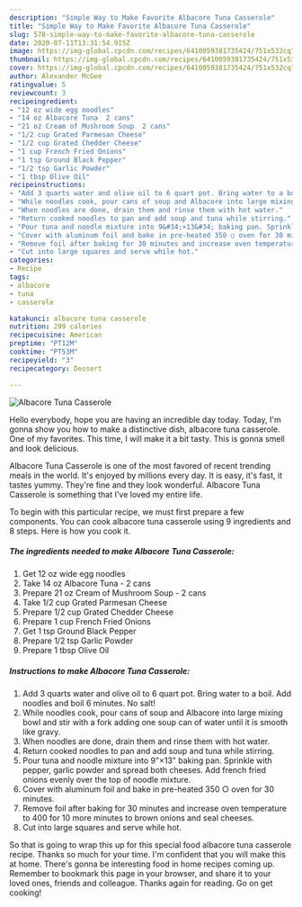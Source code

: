 ```yaml
---
description: "Simple Way to Make Favorite Albacore Tuna Casserole"
title: "Simple Way to Make Favorite Albacore Tuna Casserole"
slug: 578-simple-way-to-make-favorite-albacore-tuna-casserole
date: 2020-07-11T13:31:54.915Z
image: https://img-global.cpcdn.com/recipes/6410059381735424/751x532cq70/albacore-tuna-casserole-recipe-main-photo.jpg
thumbnail: https://img-global.cpcdn.com/recipes/6410059381735424/751x532cq70/albacore-tuna-casserole-recipe-main-photo.jpg
cover: https://img-global.cpcdn.com/recipes/6410059381735424/751x532cq70/albacore-tuna-casserole-recipe-main-photo.jpg
author: Alexander McGee
ratingvalue: 5
reviewcount: 3
recipeingredient:
- "12 oz wide egg noodles"
- "14 oz Albacore Tuna  2 cans"
- "21 oz Cream of Mushroom Soup  2 cans"
- "1/2 cup Grated Parmesan Cheese"
- "1/2 cup Grated Chedder Cheese"
- "1 cup French Fried Onions"
- "1 tsp Ground Black Pepper"
- "1/2 tsp Garlic Powder"
- "1 tbsp Olive Oil"
recipeinstructions:
- "Add 3 quarts water and olive oil to 6 quart pot. Bring water to a boil. Add noodles and boil 6 minutes. No salt!"
- "While noodles cook, pour cans of soup and Albacore into large mixing bowl and stir with a fork adding one soup can of water until it is smooth like gravy."
- "When noodles are done, drain them and rinse them with hot water."
- "Return cooked noodles to pan and add soup and tuna while stirring."
- "Pour tuna and noodle mixture into 9&#34;×13&#34; baking pan. Sprinkle with pepper, garlic powder and spread both cheeses. Add french fried onions evenly over the top of noodle mixture."
- "Cover with aluminum foil and bake in pre-heated 350 ○ oven for 30 minutes."
- "Remove foil after baking for 30 minutes and increase oven temperature to 400 for 10 more minutes to brown onions and seal cheeses."
- "Cut into large squares and serve while hot."
categories:
- Recipe
tags:
- albacore
- tuna
- casserole

katakunci: albacore tuna casserole 
nutrition: 299 calories
recipecuisine: American
preptime: "PT12M"
cooktime: "PT53M"
recipeyield: "3"
recipecategory: Dessert

---
```



![Albacore Tuna Casserole](https://img-global.cpcdn.com/recipes/6410059381735424/751x532cq70/albacore-tuna-casserole-recipe-main-photo.jpg)

Hello everybody, hope you are having an incredible day today. Today, I'm gonna show you how to make a distinctive dish, albacore tuna casserole. One of my favorites. This time, I will make it a bit tasty. This is gonna smell and look delicious.



Albacore Tuna Casserole is one of the most favored of recent trending meals in the world. It's enjoyed by millions every day. It is easy, it's fast, it tastes yummy. They're fine and they look wonderful. Albacore Tuna Casserole is something that I've loved my entire life.


To begin with this particular recipe, we must first prepare a few components. You can cook albacore tuna casserole using 9 ingredients and 8 steps. Here is how you cook it.

<!--inarticleads1-->

##### The ingredients needed to make Albacore Tuna Casserole:

1. Get 12 oz wide egg noodles
1. Take 14 oz Albacore Tuna - 2 cans
1. Prepare 21 oz Cream of Mushroom Soup - 2 cans
1. Take 1/2 cup Grated Parmesan Cheese
1. Prepare 1/2 cup Grated Chedder Cheese
1. Prepare 1 cup French Fried Onions
1. Get 1 tsp Ground Black Pepper
1. Prepare 1/2 tsp Garlic Powder
1. Prepare 1 tbsp Olive Oil




<!--inarticleads2-->

##### Instructions to make Albacore Tuna Casserole:

1. Add 3 quarts water and olive oil to 6 quart pot. Bring water to a boil. Add noodles and boil 6 minutes. No salt!
1. While noodles cook, pour cans of soup and Albacore into large mixing bowl and stir with a fork adding one soup can of water until it is smooth like gravy.
1. When noodles are done, drain them and rinse them with hot water.
1. Return cooked noodles to pan and add soup and tuna while stirring.
1. Pour tuna and noodle mixture into 9&#34;×13&#34; baking pan. Sprinkle with pepper, garlic powder and spread both cheeses. Add french fried onions evenly over the top of noodle mixture.
1. Cover with aluminum foil and bake in pre-heated 350 ○ oven for 30 minutes.
1. Remove foil after baking for 30 minutes and increase oven temperature to 400 for 10 more minutes to brown onions and seal cheeses.
1. Cut into large squares and serve while hot.




So that is going to wrap this up for this special food albacore tuna casserole recipe. Thanks so much for your time. I'm confident that you will make this at home. There's gonna be interesting food in home recipes coming up. Remember to bookmark this page in your browser, and share it to your loved ones, friends and colleague. Thanks again for reading. Go on get cooking!
